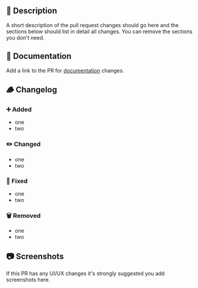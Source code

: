 ## 📃 Description

A short description of the pull request changes should go here and the sections below should list in detail all changes. You can remove the sections you don't need.

## 📖 Documentation

Add a link to the PR for [documentation](https://github.com/henrygd/beszel-docs) changes.

## 🪵 Changelog

### ➕ Added

- one
- two

### ✏️ Changed

- one
- two

### 🔧 Fixed

- one
- two

### 🗑️ Removed

- one
- two

## 📷 Screenshots

If this PR has any UI/UX changes it's strongly suggested you add screenshots here.
